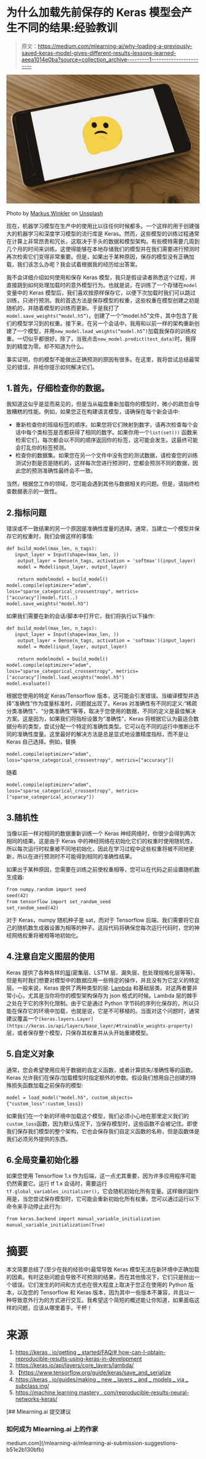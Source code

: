 # 为什么加载先前保存的 Keras 模型会产生不同的结果:经验教训

> 原文：<https://medium.com/mlearning-ai/why-loading-a-previously-saved-keras-model-gives-different-results-lessons-learned-aeea1014e0ba?source=collection_archive---------1----------------------->

![](img/209ce0eba239096e57084ed4b61440f1.png)

Photo by [Markus Winkler](https://unsplash.com/@markuswinkler?utm_source=medium&utm_medium=referral) on [Unsplash](https://unsplash.com?utm_source=medium&utm_medium=referral)

现在，机器学习模型在生产中的使用比以往任何时候都多。一个这样的用于创建强大的机器学习和深度学习模型的流行库是 Keras。然而，这些模型的训练过程通常在计算上非常昂贵和冗长，这取决于手头的数据和模型架构。有些模特需要几周到几个月的时间来训练。这使得能够在本地存储我们的模型并在我们需要进行预测时再次检索它们变得非常重要。但是，如果出于某种原因，保存的模型没有正确加载，我们该怎么办呢？我会试着根据我的经历给出答案。

我不会详细介绍如何使用和保存 Keras 模型，我只是假设读者熟悉这个过程，并直接跳到如何处理加载时的意外模型行为。也就是说，在训练了一个存储在`model` 变量中的 Keras 模型后，我们喜欢按原样保存它，以便下次加载时我们可以跳过训练，只进行预测。我的首选方法是保存模型的权重，这些权重在模型创建之初是随机的，并随着模型的训练而更新。于是我打了`model.save_weights(“model.h5”)`。创建了一个“model.h5”文件，其中包含了我们的模型学习到的权重。接下来，在另一个会话中，我用和以前一样的架构重新创建了一个模型，并用`new_model.load_weights(“model.h5”)`加载我保存的训练权重。一切似乎都很好。除了，当我点击`new_model.predict(test_data)`时，我得到的精度为零。却不知道为什么。

事实证明，你的模型不能做出正确预测的原因有很多。在这里，我将尝试总结最常见的错误，并给你提示如何解决它们。

## 1.首先，仔细检查你的数据。

我知道这似乎是显而易见的，但是当从磁盘重新加载你的模型时，微小的疏忽会导致糟糕的性能。例如，如果您正在构建语言模型，请确保在每个新会话中:

*   重新检查你的班级标签的顺序。如果您将它们映射到数字，请再次检查每个会话中每个类标签是否都获得了相同的数字。如果你用一个`list(set())` 函数来检索它们，每次都会以不同的顺序返回你的标签，这可能会发生。这最终可能会打乱你的标签预测。
*   检查你的数据集。如果您在另一个文件中没有您的测试数据，请检查您的训练测试分割是否是随机的，这样每次您进行预测时，您都会预测不同的数据，因此您的预测准确性最终会不一致。

当然，根据您工作的领域，您可能会遇到其他与数据相关的问题。但是，请始终检查数据表示的一致性。

## 2.指标问题

错误或不一致结果的另一个原因是准确性度量的选择。通常，当建立一个模型并保存它的权重时，我们会做这样的事情:

```
def build_model(max_len, n_tags): 
   input_layer = Input(shape=(max_len, ))
    output_layer = Dense(n_tags, activation = 'softmax')(input_layer)
    model = Model(input_layer, output_layer)

    return modelmodel = build_model()
model.compile(optimizer="adam", loss="sparse_categorical_crossentropy", metrics=["accuracy"])model.fit(..)
model.save_weights("model.h5")
```

如果我们需要在新的会话/脚本中打开它，我们将执行以下操作:

```
def build_model(max_len, n_tags): 
   input_layer = Input(shape=(max_len, ))
    output_layer = Dense(n_tags, activation = 'softmax')(input_layer)
    model = Model(input_layer, output_layer)

    return modelmodel = build_model()
model.compile(optimizer="adam", loss="sparse_categorical_crossentropy", metrics=["accuracy"])model.load_weights("model.h5")
model.evaluate()
```

根据您使用的特定 Keras/Tensorflow 版本，这可能会引发错误。当编译模型并选择“准确性”作为度量标准时，问题就出现了。Keras 对准确性有不同的定义:“稀疏分类准确性”、“分类准确性”等等，取决于您使用的数据，不同的定义是最佳解决方案。这是因为，如果我们将指标设置为“准确性”，Keras 将根据它认为最适合数据分布的类型，尝试分配一个特定的准确性类型。它可以在不同的运行中推断出不同的准确性度量。这里最好的解决方法是总是显式地设置精度指标，而不是让 Keras 自己选择。例如，替换

```
model.compile(optimizer="adam", loss="sparse_categorical_crossentropy", metrics=["accuracy"])
```

随着

```
model.compile(optimizer="adam", loss="sparse_categorical_crossentropy", metrics=["sparse_categorical_accuracy"])
```

## 3.随机性

当像以前一样对相同的数据重新训练一个 Keras 神经网络时，你很少会得到两次相同的结果。这是由于 Keras 中的神经网络在初始化它们的权重时使用随机性，所以每次运行时权重被不同地初始化，因此在学习过程中这些权重将被不同地更新，所以在进行预测时不可能得到相同的准确性结果。

如果出于某种原因，您需要在训练之前使权重相等，您可以在代码之前设置随机数生成器:

```
from numpy.random import seed
seed(42)
from tensorflow import set_random_seed
set_random_seed(42)
```

对于 Keras，numpy 随机种子是 sat，而对于 Tensorflow 后端，我们需要将它自己的随机数生成器设置为相等的种子。这段代码将确保您每次运行代码时，您的神经网络权重将被相等地初始化。

## 4.注意自定义图层的使用

Keras 提供了各种各样的[层](https://keras.io/api/layers/)(密集层、LSTM 层、漏失层、批处理规格化层等等)，但是有时我们想要对模型中的数据应用一些特定的操作，并且没有为它定义的特定层。一般来说，Keras 提供了两种类型的层: [Lambda](https://keras.io/api/layers/core_layers/lambda/) 和基础层类。对这两者要非常小心，尤其是当你将你的模型架构保存为 json 格式的时候。Lambda 层的棘手之处在于它的序列化限制。由于它是通过 Python 字节码的序列化保存的，所以只能在保存它的环境中加载，也就是说，它是不可移植的。当面对这个问题时，通常建议覆盖一个`[keras.layers.Layer](https://keras.io/api/layers/base_layer/#trainable_weights-property)`层，或者保存整个模型，只保存其权重并从头开始重建模型。

## 5.自定义对象

通常，您会希望使用应用于数据的自定义函数，或者计算损失/准确性等的函数。Keras 允许我们在保存/加载模型时指定额外的参数。假设我们想用自己创建的特殊损失函数加载之前保存的模型:

```
model = load_model("model.h5", custom_objects={"custom_loss":custom_loss})
```

如果我们在一个新的环境中加载这个模型，我们必须小心地在那里定义我们的`custom_loss`函数，因为默认情况下，当保存模型时，这些函数不会被记住。即使我们保存我们模型的整个架构，它也会保存我们自定义函数的名称，但是函数体是我们必须另外提供的东西。

## 6.全局变量初始化器

如果您使用 Tensorflow 1.x 作为后端，这一点尤其重要，因为许多应用程序可能仍然需要它。运行 tf 1.x 会话时，需要运行`tf.global_variables_initializer()`，它会随机初始化所有变量。这样做的副作用是，当您尝试保存模型时，它可能会重新初始化所有权重。您可以通过运行以下命令来手动停止此行为:

```
from keras.backend import manual_variable_initialization manual_variable_initialization(True)
```

# 摘要

本文简要总结了(至少在我的经验中)最常导致 Keras 模型无法在新环境中正确加载的因素。有时这些问题会导致不可预测的结果，而在其他情况下，它们只是抛出一个错误。它们发生的时间和方式也在很大程度上取决于您正在使用的 Python 版本，以及您的 Tensorflow 和 Keras 版本，因为其中一些版本不兼容，并且以一种导致意外行为的方式进行交互。我希望这个简短的概述能让你知道，如果面临这样的问题，应该从哪里着手。干杯！

# 来源

1.  [https://keras . io/getting _ started/FAQ/# how-can-I-obtain-reproducible-results-using-keras-in-development](https://keras.io/getting_started/faq/#how-can-i-obtain-reproducible-results-using-keras-during-development)
2.  https://keras.io/api/layers/core_layers/lambda/
3.  【https://www.tensorflow.org/guide/keras/save_and_serialize 
4.  [https://keras . io/guides/making _ new _ layers _ and _ models _ via _ subclass ing/](https://keras.io/guides/making_new_layers_and_models_via_subclassing/)
5.  [https://machine learning mastery . com/reproducible-results-neural-networks-keras/](https://machinelearningmastery.com/reproducible-results-neural-networks-keras/)

[](/mlearning-ai/mlearning-ai-submission-suggestions-b51e2b130bfb) [## Mlearning.ai 提交建议

### 如何成为 Mlearning.ai 上的作家

medium.com](/mlearning-ai/mlearning-ai-submission-suggestions-b51e2b130bfb)